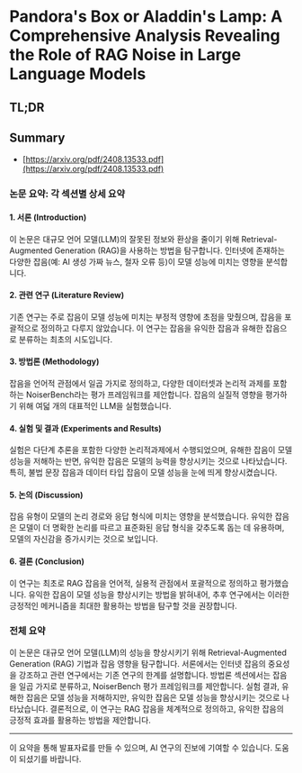 # Pandora's Box or Aladdin's Lamp: A Comprehensive Analysis Revealing the Role of RAG Noise in Large Language Models
## TL;DR
## Summary
- [https://arxiv.org/pdf/2408.13533.pdf](https://arxiv.org/pdf/2408.13533.pdf)

### 논문 요약: 각 섹션별 상세 요약

#### 1. 서론 (Introduction)
이 논문은 대규모 언어 모델(LLM)의 잘못된 정보와 환상을 줄이기 위해 Retrieval-Augmented Generation (RAG)을 사용하는 방법을 탐구합니다. 인터넷에 존재하는 다양한 잡음(예: AI 생성 가짜 뉴스, 철자 오류 등)이 모델 성능에 미치는 영향을 분석합니다.

#### 2. 관련 연구 (Literature Review)
기존 연구는 주로 잡음이 모델 성능에 미치는 부정적 영향에 초점을 맞췄으며, 잡음을 포괄적으로 정의하고 다루지 않았습니다. 이 연구는 잡음을 유익한 잡음과 유해한 잡음으로 분류하는 최초의 시도입니다.

#### 3. 방법론 (Methodology)
잡음을 언어적 관점에서 일곱 가지로 정의하고, 다양한 데이터셋과 논리적 과제를 포함하는 NoiserBench라는 평가 프레임워크를 제안합니다. 잡음의 실질적 영향을 평가하기 위해 여덟 개의 대표적인 LLM을 실험했습니다.

#### 4. 실험 및 결과 (Experiments and Results)
실험은 다단계 추론을 포함한 다양한 논리적과제에서 수행되었으며, 유해한 잡음이 모델 성능을 저해하는 반면, 유익한 잡음은 모델의 능력을 향상시키는 것으로 나타났습니다. 특히, 불법 문장 잡음과 데이터 타입 잡음이 모델 성능을 눈에 띄게 향상시켰습니다.

#### 5. 논의 (Discussion)
잡음 유형이 모델의 논리 경로와 응답 형식에 미치는 영향을 분석했습니다. 유익한 잡음은 모델이 더 명확한 논리를 따르고 표준화된 응답 형식을 갖추도록 돕는 데 유용하며, 모델의 자신감을 증가시키는 것으로 보입니다.

#### 6. 결론 (Conclusion)
이 연구는 최초로 RAG 잡음을 언어적, 실용적 관점에서 포괄적으로 정의하고 평가했습니다. 유익한 잡음이 모델 성능을 향상시키는 방법을 밝혀내어, 추후 연구에서는 이러한 긍정적인 메커니즘을 최대한 활용하는 방법을 탐구할 것을 권장합니다.

### 전체 요약
이 논문은 대규모 언어 모델(LLM)의 성능을 향상시키기 위해 Retrieval-Augmented Generation (RAG) 기법과 잡음 영향을 탐구합니다. 서론에서는 인터넷 잡음의 중요성을 강조하고 관련 연구에서는 기존 연구의 한계를 설명합니다. 방법론 섹션에서는 잡음을 일곱 가지로 분류하고, NoiserBench 평가 프레임워크를 제안합니다. 실험 결과, 유해한 잡음은 모델 성능을 저해하지만, 유익한 잡음은 모델 성능을 향상시키는 것으로 나타났습니다. 결론적으로, 이 연구는 RAG 잡음을 체계적으로 정의하고, 유익한 잡음의 긍정적 효과를 활용하는 방법을 제안합니다.

---

이 요약을 통해 발표자료를 만들 수 있으며, AI 연구의 진보에 기여할 수 있습니다. 도움이 되셨기를 바랍니다.